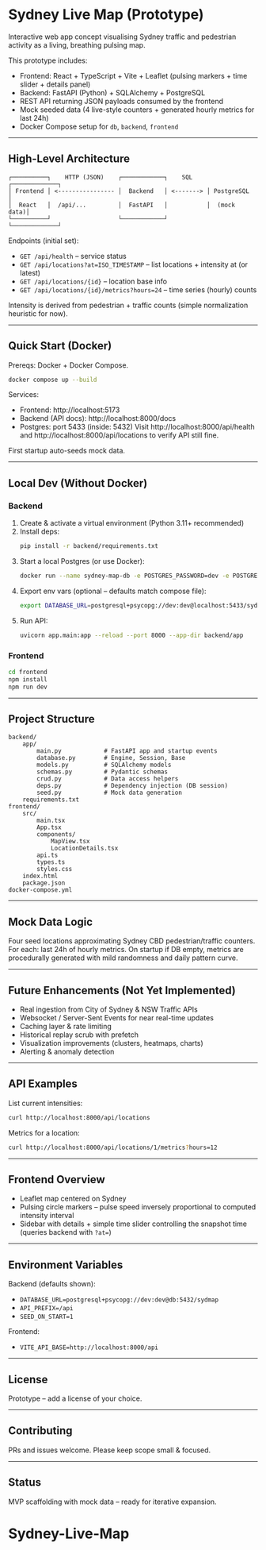 # Sydney Live Map (Prototype)

Interactive web app concept visualising Sydney traffic and pedestrian activity as a living, breathing pulsing map.

This prototype includes:

* Frontend: React + TypeScript + Vite + Leaflet (pulsing markers + time slider + details panel)
* Backend: FastAPI (Python) + SQLAlchemy + PostgreSQL
* REST API returning JSON payloads consumed by the frontend
* Mock seeded data (4 live-style counters + generated hourly metrics for last 24h)
* Docker Compose setup for `db`, `backend`, `frontend`

---

## High-Level Architecture

```
┌──────────┐    HTTP (JSON)    ┌────────────┐    SQL    ┌─────────────┐
│ Frontend │ <---------------- │  Backend   │ <-------> │ PostgreSQL  │
│  React   │  /api/...         │  FastAPI   │           │  (mock data)│
└──────────┘                   └────────────┘           └─────────────┘
```

Endpoints (initial set):

* `GET /api/health` – service status
* `GET /api/locations?at=ISO_TIMESTAMP` – list locations + intensity at (or latest)
* `GET /api/locations/{id}` – location base info
* `GET /api/locations/{id}/metrics?hours=24` – time series (hourly) counts

Intensity is derived from pedestrian + traffic counts (simple normalization heuristic for now).

---

## Quick Start (Docker)

Prereqs: Docker + Docker Compose.

```bash
docker compose up --build
```

Services:

* Frontend: http://localhost:5173
* Backend (API docs): http://localhost:8000/docs
* Postgres: port 5433 (inside: 5432)
Visit http://localhost:8000/api/health and http://localhost:8000/api/locations to verify API still fine.

First startup auto-seeds mock data.

---

## Local Dev (Without Docker)

### Backend

1. Create & activate a virtual environment (Python 3.11+ recommended)
2. Install deps:
	```bash
	pip install -r backend/requirements.txt
	```
3. Start a local Postgres (or use Docker):
	```bash
	docker run --name sydney-map-db -e POSTGRES_PASSWORD=dev -e POSTGRES_USER=dev -e POSTGRES_DB=sydmap -p 5433:5432 -d postgres:16
	```
4. Export env vars (optional – defaults match compose file):
	```bash
	export DATABASE_URL=postgresql+psycopg://dev:dev@localhost:5433/sydmap
	```
5. Run API:
	```bash
	uvicorn app.main:app --reload --port 8000 --app-dir backend/app
	```

### Frontend

```bash
cd frontend
npm install
npm run dev
```

---

## Project Structure

```
backend/
	app/
		main.py            # FastAPI app and startup events
		database.py        # Engine, Session, Base
		models.py          # SQLAlchemy models
		schemas.py         # Pydantic schemas
		crud.py            # Data access helpers
		deps.py            # Dependency injection (DB session)
		seed.py            # Mock data generation
	requirements.txt
frontend/
	src/
		main.tsx
		App.tsx
		components/
			MapView.tsx
			LocationDetails.tsx
		api.ts
		types.ts
		styles.css
	index.html
	package.json
docker-compose.yml
```

---

## Mock Data Logic

Four seed locations approximating Sydney CBD pedestrian/traffic counters. For each: last 24h of hourly metrics. On startup if DB empty, metrics are procedurally generated with mild randomness and daily pattern curve.

---

## Future Enhancements (Not Yet Implemented)

* Real ingestion from City of Sydney & NSW Traffic APIs
* Websocket / Server-Sent Events for near real-time updates
* Caching layer & rate limiting
* Historical replay scrub with prefetch
* Visualization improvements (clusters, heatmaps, charts)
* Alerting & anomaly detection

---

## API Examples

List current intensities:

```bash
curl http://localhost:8000/api/locations
```

Metrics for a location:

```bash
curl http://localhost:8000/api/locations/1/metrics?hours=12
```

---

## Frontend Overview

* Leaflet map centered on Sydney
* Pulsing circle markers – pulse speed inversely proportional to computed intensity interval
* Sidebar with details + simple time slider controlling the snapshot time (queries backend with `?at=`)

---

## Environment Variables

Backend (defaults shown):

* `DATABASE_URL=postgresql+psycopg://dev:dev@db:5432/sydmap`
* `API_PREFIX=/api`
* `SEED_ON_START=1`

Frontend:

* `VITE_API_BASE=http://localhost:8000/api`

---

## License

Prototype – add a license of your choice.

---

## Contributing

PRs and issues welcome. Please keep scope small & focused.

---

## Status

MVP scaffolding with mock data – ready for iterative expansion.

# Sydney-Live-Map